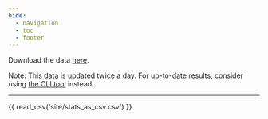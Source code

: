 ```yaml
---
hide:
  - navigation
  - toc
  - footer
---
```


Download the data <a href="../stats_as_csv.csv" title="Download the data as a .csv file">here</a>.

Note: This data is updated twice a day. For up-to-date results, consider using
[the CLI tool](https://pypi.org/project/typeshed-stats/ "pip install the CLI tool from PyPI")
instead.

<hr>

{{ read_csv('site/stats_as_csv.csv') }}
